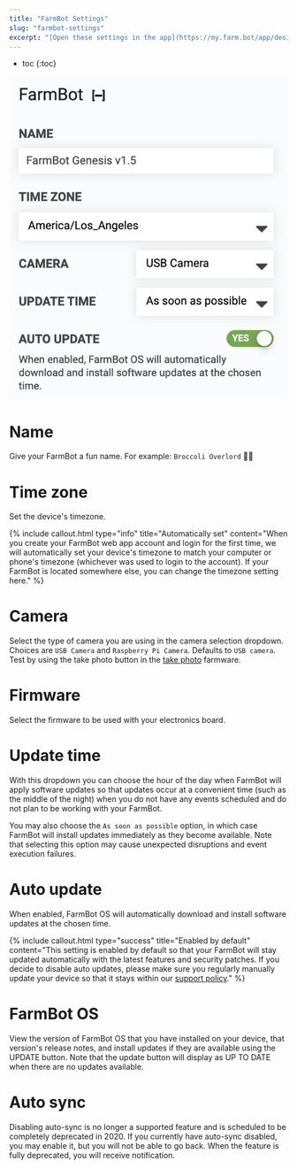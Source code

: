 ```yaml
---
title: "FarmBot Settings"
slug: "farmbot-settings"
excerpt: "[Open these settings in the app](https://my.farm.bot/app/designer/settings?highlight=farmbot)"
---
```


* toc
{:toc}


![Screen Shot 2020-04-22 at 4.58.42 PM.png](Screen_Shot_2020-04-22_at_4.58.42_PM.png)

# Name
Give your FarmBot a fun name. For example: `Broccoli Overlord` 🥦🤖

# Time zone
Set the device's timezone.

{%
include callout.html
type="info"
title="Automatically set"
content="When you create your FarmBot web app account and login for the first time, we will automatically set your device's timezone to match your computer or phone's timezone (whichever was used to login to the account). If your FarmBot is located somewhere else, you can change the timezone setting here."
%}

# Camera
Select the type of camera you are using in the camera selection dropdown. Choices are `USB Camera` and `Raspberry Pi Camera`. Defaults to `USB camera`. Test by using the <span class="fb-button fb-green">take photo</span> button in the [take photo](../../The-FarmBot-Web-App/photos.md) farmware.

# Firmware
Select the firmware to be used with your electronics board.

# Update time
With this dropdown you can choose the hour of the day when FarmBot will apply software updates so that updates occur at a convenient time (such as the middle of the night) when you do not have any events scheduled and do not plan to be working with your FarmBot.

You may also choose the `As soon as possible` option, in which case FarmBot will install updates immediately as they become available. Note that selecting this option may cause unexpected disruptions and event execution failures.

# Auto update
When enabled, FarmBot OS will automatically download and install software updates at the chosen time.

{%
include callout.html
type="success"
title="Enabled by default"
content="This setting is enabled by default so that your FarmBot will stay updated automatically with the latest features and security patches. If you decide to disable auto updates, please make sure you regularly manually update your device so that it stays within our [support policy](../../Extras/troubleshooting/support-policy.md)."
%}

# FarmBot OS
View the version of FarmBot OS that you have installed on your device, that version's release notes, and install updates if they are available using the <span class="fb-button fb-green">UPDATE</span> button. Note that the update button will display as <span class="fb-button fb-gray">UP TO DATE</span> when there are no updates available.

# Auto sync
Disabling auto-sync is no longer a supported feature and is scheduled to be completely deprecated in 2020. If you currently have auto-sync disabled, you may enable it, but you will not be able to go back. When the feature is fully deprecated, you will receive notification.

